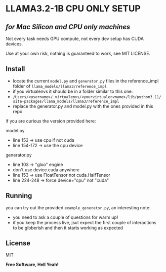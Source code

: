 # LLAMA3.2-1B CPU ONLY SETUP
## _for Mac Silicon and CPU only machines_

Not every task needs GPU compute, not every dev setup has CUDA devices.

Use at your own risk, nothing is guaranteed to work, see MIT LICENSE.

## Install

- locate the current `model.py` and `generator.py` files in the reference_impl folder of `llama_models/llama3/reference_impl`
- if you virtualenvs it should be in a folder similar to this one:
- `/Users/<username>/.virtualenvs/<yourvirtualenvname>/lib/python3.11/site-packages/llama_models/llama3/reference_impl`
- replace the generator.py and model.py with the ones provided in this repo

If you are curious the version provided here:

model.py
- line 153 -> use cpu if not cuda
- line 154-172 -> use the cpu device

generator.py
- line 103 -> "gloo" engine
- don't use device.cuda anywhere
- line 153 -> use FloatTensor not cuda.HalfTensor
- line 224-248 -> force device="cpu" not "cuda"

## Running

you can try out the provided `example_generator.py`, an interesting note:
- you need to ask a couple of questions for warm up!
- if you keep the process live, jsut expect the first couple of interactions to be gibberish and then it starts working as expected

## License

MIT

**Free Software, Hell Yeah!**

